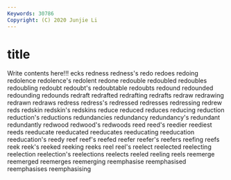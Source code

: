 ```yaml
---
Keywords: 30786
Copyright: (C) 2020 Junjie Li
---
```


# title

Write contents here!!!
ecks 
redness 
redness's 
redo 
redoes 
redoing
redolence 
redolence's 
redolent 
redone 
redouble 
redoubled 
redoubles 
redoubling 
redoubt 
redoubt's
redoubtable 
redoubts 
redound 
redounded 
redounding 
redounds 
redraft 
redrafted 
redrafting 
redrafts
redraw 
redrawing 
redrawn 
redraws 
redress 
redress's 
redressed 
redresses 
redressing 
redrew
reds 
redskin 
redskin's 
redskins 
reduce 
reduced 
reduces 
reducing 
reduction 
reduction's
reductions 
redundancies 
redundancy 
redundancy's 
redundant 
redundantly 
redwood 
redwood's 
redwoods 
reed
reed's 
reedier 
reediest 
reeds 
reeducate 
reeducated 
reeducates 
reeducating 
reeducation 
reeducation's
reedy 
reef 
reef's 
reefed 
reefer 
reefer's 
reefers 
reefing 
reefs 
reek
reek's 
reeked 
reeking 
reeks 
reel 
reel's 
reelect 
reelected 
reelecting 
reelection
reelection's 
reelections 
reelects 
reeled 
reeling 
reels 
reemerge 
reemerged 
reemerges 
reemerging
reemphasise 
reemphasised 
reemphasises 
reemphasising 
